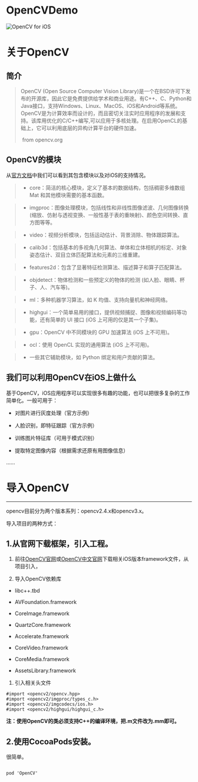 # OpenCVDemo

![OpenCV for iOS](http://upload-images.jianshu.io/upload_images/2251123-b1539f93bb74b474.jpeg?imageMogr2/auto-orient/strip%7CimageView2/2/w/1240)

# 关于OpenCV

## 简介

> OpenCV (Open Source Computer Vision Library)是一个在BSD许可下发布的开源库，因此它是免费提供给学术和商业用途。有C++、C、Python和Java接口，支持Windows、Linux、MacOS、iOS和Android等系统。OpenCV是为计算效率而设计的，而且密切关注实时应用程序的发展和支持。该库用优化的C/C++编写,可以应用于多核处理。在启用OpenCL的基础上，它可以利用底层的异构计算平台的硬件加速。
>
> ​                                                                                                                      from opencv.org

## OpenCV的模块

从[官方文档]([http://docs.opencv.org/2.4/modules/core/doc/intro.html)中我们可以看到其包含模块以及对iOS的支持情况。

>* core：简洁的核心模块，定义了基本的数据结构，包括稠密多维数组 Mat 和其他模块需要的基本函数。

>* imgproc：图像处理模块，包括线性和非线性图像滤波、几何图像转换 (缩放、仿射与透视变换、一般性基于表的重映射)、颜色空间转换、直方图等等。

 >* video：视频分析模块，包括运动估计、背景消除、物体跟踪算法。

>* calib3d：包括基本的多视角几何算法、单体和立体相机的标定、对象姿态估计、双目立体匹配算法和元素的三维重建。

>* features2d：包含了显著特征检测算法、描述算子和算子匹配算法。

>* objdetect：物体检测和一些预定义的物体的检测 (如人脸、眼睛、杯子、人、汽车等)。

>* ml：多种机器学习算法，如 K 均值、支持向量机和神经网络。

>* highgui：一个简单易用的接口，提供视频捕捉、图像和视频编码等功能，还有简单的 UI 接口 (iOS 上可用的仅是其一个子集)。

>* gpu：OpenCV 中不同模块的 GPU 加速算法 (iOS 上不可用)。

>* ocl：使用 OpenCL 实现的通用算法 (iOS 上不可用)。

>* 一些其它辅助模块，如 Python 绑定和用户贡献的算法。





## 我们可以利用OpenCV在iOS上做什么

基于OpenCV，iOS应用程序可以实现很多有趣的功能，也可以把很多复杂的工作简单化。一般可用于：

  * 对图片进行灰度处理（官方示例）

  * 人脸识别，即特征跟踪（官方示例）

  * 训练图片特征库（可用于模式识别）

  * 提取特定图像内容（根据需求还原有用图像信息）

…… 



# 导入OpenCV

------

opencv目前分为两个版本系列：opencv2.4.x和opencv3.x。

导入项目的两种方式：

## 1.从官网下载框架，引入工程。

1. 前往[OpenCV官网](http://opencv.org)或[OpenCV中文官网](http://opencv.org.cn)下载相关iOS版本framework文件，从项目引入，

1. 导入OpenCV依赖库

  * libc++.tbd

  * AVFoundation.framework

  * CoreImage.framework

  * QuartzCore.framework

  * Accelerate.framework

  * CoreVideo.framework

  * CoreMedia.framework

  * AssetsLibrary.framework



1. 引入相关头文件

```
#import <opencv2/opencv.hpp>
#import <opencv2/imgproc/types_c.h>
#import <opencv2/imgcodecs/ios.h>
#import <opencv2/highgui/highgui_c.h>
```

**注：使用OpenCV的类必须支持C++的编译环境，把.m文件改为.mm即可。**

## 2.使用CocoaPods安装。

很简单。

```

pod 'OpenCV'

```
